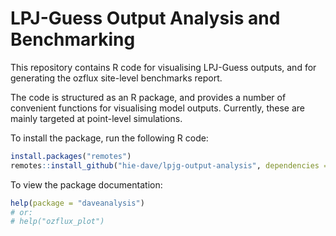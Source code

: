 # LPJ-Guess Output Analysis and Benchmarking

This repository contains R code for visualising LPJ-Guess outputs, and for
generating the ozflux site-level benchmarks report.

The code is structured as an R package, and provides a number of convenient
functions for visualising model outputs. Currently, these are mainly targeted at
point-level simulations.

To install the package, run the following R code:

```R
install.packages("remotes")
remotes::install_github("hie-dave/lpjg-output-analysis", dependencies = TRUE)
```

To view the package documentation:

```R
help(package = "daveanalysis")
# or:
# help("ozflux_plot")
```
